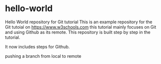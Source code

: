 # hello-world
Hello World repository for Git tutorial
This is an example repository for the Git tutoial on https://www.w3schools.com
this tutorial mainly focuses on Git and using Github as its remote.
This repository is built step by step in the tutorial.

It now includes steps for Github.

pushing a branch from local to remote